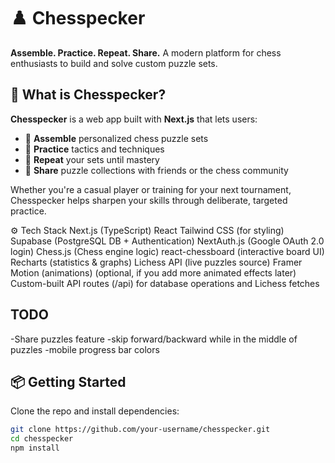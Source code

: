 # ♟️ Chesspecker

**Assemble. Practice. Repeat. Share.**
A modern platform for chess enthusiasts to build and solve custom puzzle sets.


## 🚀 What is Chesspecker?

**Chesspecker** is a web app built with **Next.js** that lets users:
- 🧩 **Assemble** personalized chess puzzle sets
- 🧠 **Practice** tactics and techniques
- 🔁 **Repeat** your sets until mastery
- 🔗 **Share** puzzle collections with friends or the chess community

Whether you're a casual player or training for your next tournament, Chesspecker helps sharpen your skills through deliberate, targeted practice.

⚙️ Tech Stack
Next.js (TypeScript)
React
Tailwind CSS (for styling)
Supabase (PostgreSQL DB + Authentication)
NextAuth.js (Google OAuth 2.0 login)
Chess.js (Chess engine logic)
react-chessboard (interactive board UI)
Recharts (statistics & graphs)
Lichess API (live puzzles source)
Framer Motion (animations) (optional, if you add more animated effects later)
Custom-built API routes (/api) for database operations and Lichess fetches

## TODO
-Share puzzles feature
-skip forward/backward while in the middle of puzzles
-mobile progress bar colors

## 📦 Getting Started

Clone the repo and install dependencies:

```bash
git clone https://github.com/your-username/chesspecker.git
cd chesspecker
npm install



